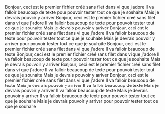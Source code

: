 Bonjour, ceci est le premier fichier créé sans filet dans vi que j'adore
Il va falloir beaucoup de texte
pour pouvoir tester tout ce que je souhaite
Mais je devrais pouvoir y arriver
Bonjour, ceci est le premier fichier créé sans filet dans vi que j'adore
Il va falloir beaucoup de texte
pour pouvoir tester tout ce que je souhaite
Mais je devrais pouvoir y arriver
Bonjour, ceci est le premier fichier créé sans filet dans vi que j'adore
Il va falloir beaucoup de texte
pour pouvoir tester tout ce que je souhaite
Mais je devrais pouvoir y arriver
pour pouvoir tester tout ce que je souhaite
Bonjour, ceci est le premier fichier créé sans filet dans vi que j'adore
Il va falloir beaucoup de texte
Bonjour, ceci est le premier fichier créé sans filet dans vi que j'adore
Il va falloir beaucoup de texte
pour pouvoir tester tout ce que je souhaite
Mais je devrais pouvoir y arriver
Bonjour, ceci est le premier fichier créé sans filet dans vi que j'adore
Il va falloir beaucoup de texte
pour pouvoir tester tout ce que je souhaite
Mais je devrais pouvoir y arriver
Bonjour, ceci est le premier fichier créé sans filet dans vi que j'adore
Il va falloir beaucoup de texte
Mais je devrais pouvoir y arriver
Il va falloir beaucoup de texte
Mais je devrais pouvoir y arriver
Il va falloir beaucoup de texte
Mais je devrais pouvoir y arriver
Il va falloir beaucoup de texte
pour pouvoir tester tout ce que je souhaite
Mais je devrais pouvoir y arriver
pour pouvoir tester tout ce que je souhaite

